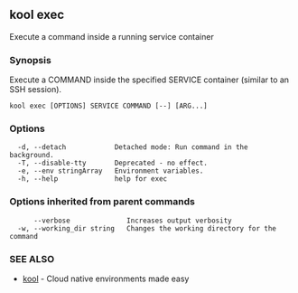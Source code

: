 ## kool exec

Execute a command inside a running service container

### Synopsis

Execute a COMMAND inside the specified SERVICE container (similar to an SSH session).

```
kool exec [OPTIONS] SERVICE COMMAND [--] [ARG...]
```

### Options

```
  -d, --detach            Detached mode: Run command in the background.
  -T, --disable-tty       Deprecated - no effect.
  -e, --env stringArray   Environment variables.
  -h, --help              help for exec
```

### Options inherited from parent commands

```
      --verbose              Increases output verbosity
  -w, --working_dir string   Changes the working directory for the command
```

### SEE ALSO

* [kool](kool)	 - Cloud native environments made easy

